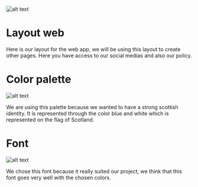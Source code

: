![alt text](https://github.com/ErdalKARAER/airneis/blob/figma_sketches/docs/figma_sketches/sketches/layout_web.png?raw=true)

# Layout web

Here is our layout for the web app, we will be using this layout to create other pages. Here you have access to our social medias and also our policy.

# Color palette

![alt text](https://github.com/ErdalKARAER/airneis/blob/figma_sketches/docs/figma_sketches/sketches/color_palette.png?raw=true)

We are using this palette because we wanted to have a strong scottish identity. It is represented through the color blue and white which is represented on the flag of Scotland.

# Font

![alt text](https://github.com/ErdalKARAER/airneis/blob/figma_sketches/docs/figma_sketches/sketches/montserrat_font.png?raw=true)

We chose this font because it really suited our project, we think that this font goes very well with the chosen colors.
